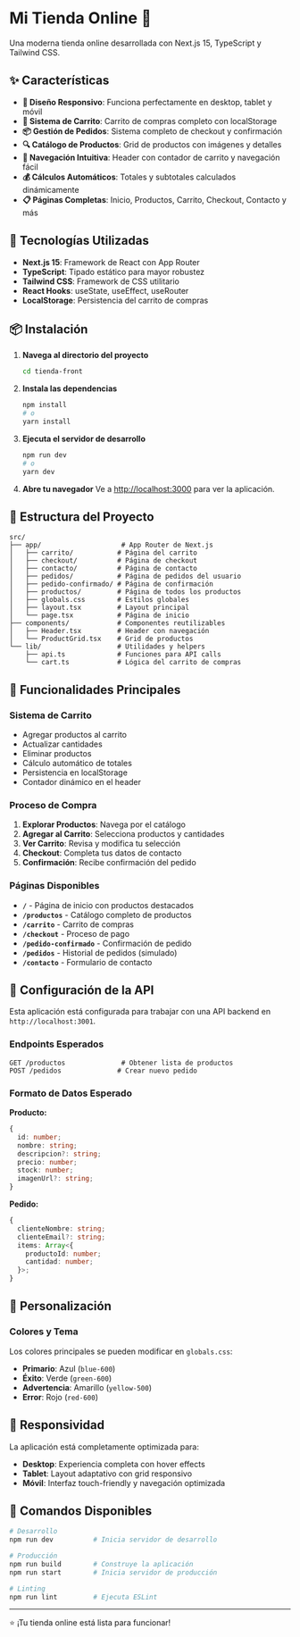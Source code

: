 # Mi Tienda Online 🛒

Una moderna tienda online desarrollada con Next.js 15, TypeScript y Tailwind CSS.

## ✨ Características

- **🎨 Diseño Responsivo**: Funciona perfectamente en desktop, tablet y móvil
- **🛒 Sistema de Carrito**: Carrito de compras completo con localStorage
- **📦 Gestión de Pedidos**: Sistema completo de checkout y confirmación
- **🔍 Catálogo de Productos**: Grid de productos con imágenes y detalles
- **📱 Navegación Intuitiva**: Header con contador de carrito y navegación fácil
- **💰 Cálculos Automáticos**: Totales y subtotales calculados dinámicamente
- **📋 Páginas Completas**: Inicio, Productos, Carrito, Checkout, Contacto y más

## 🚀 Tecnologías Utilizadas

- **Next.js 15**: Framework de React con App Router
- **TypeScript**: Tipado estático para mayor robustez
- **Tailwind CSS**: Framework de CSS utilitario
- **React Hooks**: useState, useEffect, useRouter
- **LocalStorage**: Persistencia del carrito de compras

## 📦 Instalación

1. **Navega al directorio del proyecto**
   ```bash
   cd tienda-front
   ```

2. **Instala las dependencias**
   ```bash
   npm install
   # o
   yarn install
   ```

3. **Ejecuta el servidor de desarrollo**
   ```bash
   npm run dev
   # o
   yarn dev
   ```

4. **Abre tu navegador**
   Ve a [http://localhost:3000](http://localhost:3000) para ver la aplicación.

## 📁 Estructura del Proyecto

```
src/
├── app/                    # App Router de Next.js
│   ├── carrito/           # Página del carrito
│   ├── checkout/          # Página de checkout
│   ├── contacto/          # Página de contacto
│   ├── pedidos/           # Página de pedidos del usuario
│   ├── pedido-confirmado/ # Página de confirmación
│   ├── productos/         # Página de todos los productos
│   ├── globals.css        # Estilos globales
│   ├── layout.tsx         # Layout principal
│   └── page.tsx           # Página de inicio
├── components/            # Componentes reutilizables
│   ├── Header.tsx         # Header con navegación
│   └── ProductGrid.tsx    # Grid de productos
└── lib/                   # Utilidades y helpers
    ├── api.ts             # Funciones para API calls
    └── cart.ts            # Lógica del carrito de compras
```

## 🛒 Funcionalidades Principales

### Sistema de Carrito
- Agregar productos al carrito
- Actualizar cantidades
- Eliminar productos
- Cálculo automático de totales
- Persistencia en localStorage
- Contador dinámico en el header

### Proceso de Compra
1. **Explorar Productos**: Navega por el catálogo
2. **Agregar al Carrito**: Selecciona productos y cantidades
3. **Ver Carrito**: Revisa y modifica tu selección
4. **Checkout**: Completa tus datos de contacto
5. **Confirmación**: Recibe confirmación del pedido

### Páginas Disponibles

- **`/`** - Página de inicio con productos destacados
- **`/productos`** - Catálogo completo de productos
- **`/carrito`** - Carrito de compras
- **`/checkout`** - Proceso de pago
- **`/pedido-confirmado`** - Confirmación de pedido
- **`/pedidos`** - Historial de pedidos (simulado)
- **`/contacto`** - Formulario de contacto

## 🔧 Configuración de la API

Esta aplicación está configurada para trabajar con una API backend en `http://localhost:3001`.

### Endpoints Esperados

```
GET /productos              # Obtener lista de productos
POST /pedidos              # Crear nuevo pedido
```

### Formato de Datos Esperado

**Producto:**
```typescript
{
  id: number;
  nombre: string;
  descripcion?: string;
  precio: number;
  stock: number;
  imagenUrl?: string;
}
```

**Pedido:**
```typescript
{
  clienteNombre: string;
  clienteEmail?: string;
  items: Array<{
    productoId: number;
    cantidad: number;
  }>;
}
```

## 🎨 Personalización

### Colores y Tema
Los colores principales se pueden modificar en `globals.css`:

- **Primario**: Azul (`blue-600`)
- **Éxito**: Verde (`green-600`) 
- **Advertencia**: Amarillo (`yellow-500`)
- **Error**: Rojo (`red-600`)

## 📱 Responsividad

La aplicación está completamente optimizada para:
- **Desktop**: Experiencia completa con hover effects
- **Tablet**: Layout adaptativo con grid responsivo
- **Móvil**: Interfaz touch-friendly y navegación optimizada

## 🚀 Comandos Disponibles

```bash
# Desarrollo
npm run dev          # Inicia servidor de desarrollo

# Producción
npm run build        # Construye la aplicación
npm run start        # Inicia servidor de producción

# Linting
npm run lint         # Ejecuta ESLint
```

---

⭐ ¡Tu tienda online está lista para funcionar!
